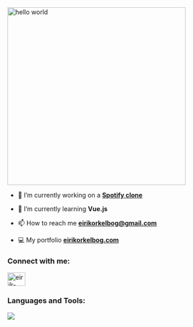 <img align="center" alt="hello world" width="400" src="https://media.giphy.com/media/i4MAH84pqe2m2aVojc/giphy.gif"> 

- 🔭 I’m currently working on a **<a href="https://github.com/EirikOrkelbog/Spotify">Spotify clone</a>**

- 🌱 I’m currently learning **Vue.js**

- 📫 How to reach me **eirikorkelbog@gmail.com**

- 💻 My portfolio **<a href="https://eirikorkelbog.com/">eirikorkelbog.com</a>**

<h3 align="left">Connect with me:</h3>
<p align="left">
<a href="https://linkedin.com/in/eirik-orkelbog" target="blank"><img align="center" src="https://raw.githubusercontent.com/rahuldkjain/github-profile-readme-generator/master/src/images/icons/Social/linked-in-alt.svg" alt="eirik-orkelbog" height="30" width="40" /></a>
</p>

<h3 align="left">Languages and Tools:</h3>
<p align="left"> 
  <img src="https://skillicons.dev/icons?i=html,css,js,vue,figma,git,postman" />
</p>
